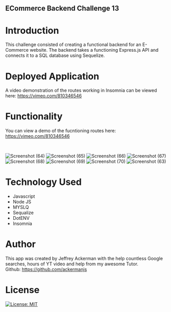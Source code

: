 ## ECommerce Backend Challenge 13

# Introduction
This challenge consisted of creating a functional backend for an E-Commerce website. The backend takes a functioning Express.js API and connects it to a SQL database using Sequelize.

# Deployed Application
A video demonstration of the routes working in Insomnia can be viewed here: https://vimeo.com/810346546

# Functionality
You can view a demo of the fucntioning routes here: https://vimeo.com/810346546

<br>

![Screenshot (64)](https://user-images.githubusercontent.com/66087068/226763670-e34930ef-81d1-4f73-980c-df799c12ba7d.png)
![Screenshot (65)](https://user-images.githubusercontent.com/66087068/226763673-5e9f6663-6c99-4761-8ceb-7d2840073fa5.png)
![Screenshot (66)](https://user-images.githubusercontent.com/66087068/226763675-79828558-ebd7-4547-85c3-a63e4186718c.png)
![Screenshot (67)](https://user-images.githubusercontent.com/66087068/226763678-3ab735a9-e022-4913-af02-81f3c8d930f6.png)
![Screenshot (68)](https://user-images.githubusercontent.com/66087068/226763679-976f89cd-14ac-4f5a-9ea4-f66e9629bf3f.png)
![Screenshot (69)](https://user-images.githubusercontent.com/66087068/226763681-aae6dc65-a61b-4e95-9a8c-93d2472dea00.png)
![Screenshot (70)](https://user-images.githubusercontent.com/66087068/226763682-6282cc7d-10dc-4d74-90f5-80f11407afb2.png)
![Screenshot (63)](https://user-images.githubusercontent.com/66087068/226763683-3f7537e2-5b0b-4ba6-9a64-daafdda0611a.png)


# Technology Used
- Javascript
- Node JS
- MYSLQ
- Sequalize
- DotENV
- Insomnia

# Author
This app was created by Jeffrey Ackerman with the help countless Google searches, hours of YT video and help from my awesome Tutor.
<br>
Github: https://github.com/ackermanjs

# License
[![License: MIT](https://img.shields.io/badge/License-MIT-yellow.svg)](https://opensource.org/licenses/MIT)
